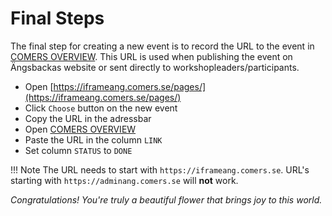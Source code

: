# Final Steps

The final step for creating a new event is to record the URL to the event in [COMERS OVERVIEW](https://docs.google.com/spreadsheets/d/1a2BTf9VfGQlScm0UR8xB2wzFnm_yhQC8VP4iIygmMeM/edit?ts=5c07f01d#gid=1416145104).
This URL is used when publishing the event on Ängsbackas website or sent directly to workshopleaders/participants.

- Open [https://iframeang.comers.se/pages/](https://iframeang.comers.se/pages/)
- Click `Choose` button on the new event
- Copy the URL in the adressbar
- Open [COMERS OVERVIEW](https://docs.google.com/spreadsheets/d/1-ShJ-YWiOdBxUoyiH03QqE069ENha9nx9gndT--tSL8/edit#gid=1416145104)
- Paste the URL in the column `LINK`
- Set column `STATUS` to `DONE`

!!! Note
    The URL needs to start with `https://iframeang.comers.se`. URL's starting with `https://adminang.comers.se` will **not** work.

*Congratulations! You're truly a beautiful flower that brings joy to this world.*
